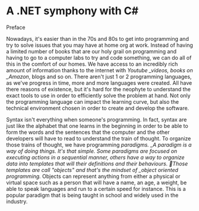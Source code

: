 # A .NET symphony with C\#

Preface

Nowadays, it's easier than in the 70s and 80s to get into programming and try to solve issues that you may have at home org at work. Instead of having a limited number of books that are our holy grail on programming and having to go to a computer labs to try and code something, we can do all of this in the comfort of our homes. We have access to an incredibly rich amount of information thanks to the internet with _Youtube \_videos, books on \_Amazon_, blogs and so on. There aren't just 1 or 2 programming languages, as we've progress in time, more and more languages were created. All have there reasons of existence, but it's hard for the neophyte to understand the exact tools to use in order to efficiently solve the problem at hand. Not only the programming language can impact the learning curve, but also the technical environment chosen in order to create and develop the software.

Syntax isn't everything when someone's programming. In fact, syntax are just like the alphabet that one learns in the beginning in order to be able to form the words and the sentences that the computer and the other developers will have to read to understand the train of thought. To organize those trains of thought, we have programming _paradigms. \_A paradigm is a way of doing things. It's that simple. Some paradigms are focused on executing actions in a sequential manner, others have a way to organize data into templates that will their definitions and their behaviours.  Those templates are call "objects" and that's the mindset of \_object oriented programming._ Objects can represent anything from either a physical or virtual space such as a person that will have a name, an age, a weight,  be able to speak languages and run to a certain speed for instance. This is a popular paradigm that is being taught in school and widely used in the industry.

